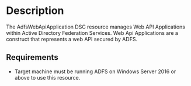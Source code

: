# Description

The AdfsWebApiApplication DSC resource manages Web API Applications within Active Directory Federation
Services. Web Api Applications are a construct that represents a web API secured by ADFS.

## Requirements

* Target machine must be running ADFS on Windows Server 2016 or above to use this resource.
